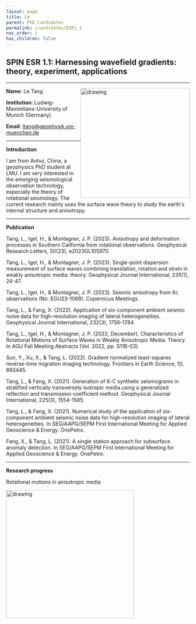 ```yaml
---
layout: page
title: Le
parent: PhD Candidates
permalink: /candidates/ESR1_1
nav_order: 1
has_children: false
---
```


## SPIN ESR 1.1: Harnessing wavefield gradients: theory, experiment, applications
----

__Name__: Le Tang            <img src="/candidates/files/Le.jpg" alt="drawing" width="300" style="float:right"/>

__Institution__: Ludwig-Maximilians-University of Munich (Germany)

__Email__: ltang@geophysik.uni-muenchen.de

---
__Introduction__

I am from Anhui, China, a geophysics PhD student at LMU. I am very interested in the emerging seismological observation technology, especially the theory of rotational seismology. The current research mainly uses the surface wave theory to study the earth's internal structure and anisotropy.

---
__Publication__

Tang, L., Igel, H., & Montagner, J. P. (2023). Anisotropy and deformation processes in Southern California from rotational observations. Geophysical Research Letters, 50(23), e2023GL105970.

Tang, L., Igel, H., & Montagner, J. P. (2023). Single-point dispersion measurement of surface waves combining translation, rotation and strain in weakly anisotropic media: theory. Geophysical Journal International, 235(1), 24-47.

Tang, L., Igel, H., & Montagner, J. P. (2023). Seismic anisotropy from 6c observations (No. EGU23-1069). Copernicus Meetings.

Tang, L., & Fang, X. (2022). Application of six-component ambient seismic noise data for high-resolution imaging of lateral heterogeneities. Geophysical Journal International, 232(3), 1756-1784.

Tang, L., Igel, H., & Montagner, J. P. (2022, December). Characteristics of Rotational Motions of Surface Waves in Weakly Anisotropic Media: Theory. In AGU Fall Meeting Abstracts (Vol. 2022, pp. S11B-03).

Sun, Y., Xu, X., & Tang, L. (2022). Gradient normalized least-squares reverse-time migration imaging technology. Frontiers in Earth Science, 10, 893445.

Tang, L., & Fang, X. (2021). Generation of 6-C synthetic seismograms in stratified vertically transversely isotropic media using a generalized reflection and transmission coefficient method. Geophysical Journal International, 225(3), 1554-1585.

Tang, L., & Fang, X. (2021). Numerical study of the application of six-component ambient seismic noise data for high-resolution imaging of lateral heterogeneities. In SEG/AAPG/SEPM First International Meeting for Applied Geoscience & Energy. OnePetro.

Fang, X., & Tang, L. (2021). A single station approach for subsurface anomaly detection. In SEG/AAPG/SEPM First International Meeting for Applied Geoscience & Energy. OnePetro.

---
__Research progress__

Rotational motions in anisotropic media

<img src="/candidates/files/Le1.jpg" alt="drawing" width="350" style="float:left"/>


